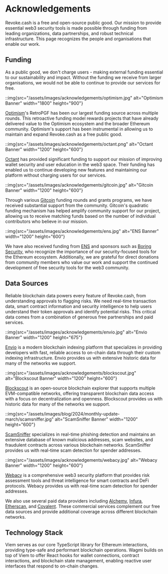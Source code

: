 # Acknowledgements

Revoke.cash is a free and open-source public good. Our mission to provide essential web3 security tools is made possible through funding from leading organizations, data partnerships, and robust technical infrastructure. This page recognizes the people and organisations that enable our work.

## Funding

As a public good, we don't charge users - making external funding essential to our sustainability and impact. Without the funding we receive from larger organisations, we would not be able to continue to provide our services for free.

::img{src="/assets/images/acknowledgements/optimism.jpg" alt="Optimism Banner" width="1800" height="900"}

[Optimism](https://optimism.io/)'s RetroPGF has been our largest funding source across multiple rounds. This retroactive funding model rewards projects that have already delivered value to the Optimism ecosystem and the broader Ethereum community. Optimism's support has been instrumental in allowing us to maintain and expand Revoke.cash as a free public good.

::img{src="/assets/images/acknowledgements/octant.png" alt="Octant Banner" width="1200" height="600"}

[Octant](https://octant.build/) has provided significant funding to support our mission of improving wallet security and user education in the web3 space. Their funding has enabled us to continue developing new features and maintaining our platform without charging users for our services.

::img{src="/assets/images/acknowledgements/gitcoin.jpg" alt="Gitcoin Banner" width="1200" height="600"}

Through various [Gitcoin](https://www.gitcoin.co/) funding rounds and grants programs, we have received substantial support from the community. Gitcoin's quadratic funding mechanism has helped amplify community support for our project, allowing us to receive matching funds based on the number of individual contributors who believe in our mission.

::img{src="/assets/images/acknowledgements/ens.jpg" alt="ENS Banner" width="1200" height="600"}

We have also received funding from [ENS](https://ens.domains/) and sponsors such as [Boring Security](https://boringsecurity.com/), who recognize the importance of our security-focused tools for the Ethereum ecosystem. Additionally, we are grateful for direct donations from community members who value our work and support the continued development of free security tools for the web3 community.

## Data Sources

Reliable blockchain data powers every feature of Revoke.cash, from understanding approvals to flagging risks. We need real-time transaction data, smart contract information and security intelligence to help users understand their token approvals and identify potential risks. This critical data comes from a combination of generous free partnerships and paid services.

::img{src="/assets/images/acknowledgements/envio.jpg" alt="Envio Banner" width="1200" height="675"}

[Envio](https://envio.dev/) is a modern blockchain indexing platform that specializes in providing developers with fast, reliable access to on-chain data through their custom indexing infrastructure. Envio provides us with extensive historic data for many of the networks we support.

::img{src="/assets/images/acknowledgements/blockscout.jpg" alt="Blockscout Banner" width="1200" height="600"}

[Blockscout](https://blockscout.com/) is an open-source blockchain explorer that supports multiple EVM-compatible networks, offering transparent blockchain data access with a focus on decentralization and openness. Blockscout provides us with historic data for many of the networks we support.

::img{src="/assets/images/blog/2024/monthly-update-march/scamsniffer.jpg" alt="ScamSniffer Banner" width="1200" height="600"}

[ScamSniffer](https://scamsniffer.io/) specializes in real-time phishing detection and maintains an extensive database of known malicious addresses, scam websites, and fraudulent contracts across various blockchain networks. ScamSniffer provides us with real-time scam detection for spender addresses.

::img{src="/assets/images/acknowledgements/webacy.jpg" alt="Webacy Banner" width="1200" height="600"}

[Webacy](https://webacy.com/) is a comprehensive web3 security platform that provides risk assessment tools and threat intelligence for smart contracts and DeFi protocols. Webacy provides us with real-time scam detection for spender addresses.

We also use several paid data providers including [Alchemy](https://www.alchemy.com/), [Infura](https://infura.io/), [Etherscan](https://etherscan.io/), and [Covalent](https://www.covalenthq.com/). These commercial services complement our free data sources and provide additional coverage across different blockchain networks.

## Technology Stack

Viem serves as our core TypeScript library for Ethereum interactions, providing type-safe and performant blockchain operations. Wagmi builds on top of Viem to offer React hooks for wallet connections, contract interactions, and blockchain state management, enabling reactive user interfaces that respond to on-chain changes.
